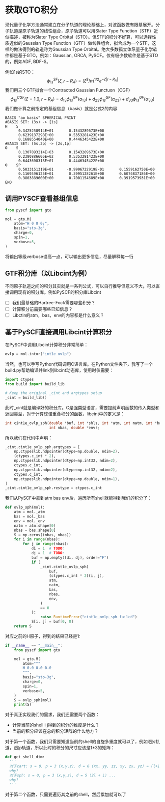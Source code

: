 # 获取GTO积分

现代量子化学方法通常建立在分子轨道的理论基础上，对波函数做有限基展开。分子轨道是原子轨道的线性组合，原子轨道可以用Slater Type Function（STF）近似描述，被称为Slater Type Orbital（STO）。但STF的积分不好算，可以选择性质近似的Gaussian Type Function（GTF）做线性组合，拟合成为一个STF，这样的做法得到的轨道称为Gaussian Type Orbital。绝大多数孤立体系量子化学软件都是基于GTO，例如：Gaussian, ORCA, PySCF。仅有极少数软件是基于STO的，例如ADF, BDF-S。

例如1s的STO：
$$
\phi_{1s}^{SF}(\zeta,r-R_A)=(\zeta^3/\pi)^{1/2}e^{-\zeta|r-R_A|}
$$
我们用三个GTF拟合一个Contracted Gaussian Functuon（CGF）
$$
\phi_{1s}^{CGF}(\zeta=1.0,r-R_A)=d_{13}\phi_{1s}^{GF}(\alpha_{13})+d_{23}\phi_{1s}^{GF}(\alpha_{23})+d_{33}\phi_{1s}^{GF}(\alpha_{33})
$$
我们做计算之前指定的基组信息（basis）就是公式2的内容

```
BASIS "ao basis" SPHERICAL PRINT
#BASIS SET: (3s) -> [1s]
H    S
      0.3425250914E+01       0.1543289673E+00
      0.6239137298E+00       0.5353281423E+00
      0.1688554040E+00       0.4446345422E+00
#BASIS SET: (6s,3p) -> [2s,1p]
O    S
      0.1307093214E+03       0.1543289673E+00
      0.2380886605E+02       0.5353281423E+00
      0.6443608313E+01       0.4446345422E+00
O    SP
      0.5033151319E+01      -0.9996722919E-01       0.1559162750E+00
      0.1169596125E+01       0.3995128261E+00       0.6076837186E+00
      0.3803889600E+00       0.7001154689E+00       0.3919573931E+00
END
```

## 调用PYSCF查看基组信息

```python
from pyscf import gto

mol = gto.M(
    atom="H 0 0 0;",
    basis="sto-3g",
    charge=0,
    spin=1,
    verbose=5,
)

```

将输出等级verbose设高一点，可以输出更多信息，尽量解释每一行

## GTF积分库（以Libcint为例）

不同原子轨道之间的积分其实就是一系列公式，可以自行推导但意义不大，可以直接调用现有的积分库。例如PySCF的积分库Libcint

- [ ] 我们最基础的Hartree-Fock需要哪些积分？
- [ ] 计算积分前需要哪些已知信息？
- [ ] Libctin的atm，bas，env的内容都是什么意义？

## 基于PySCF直接调用Libcint计算积分

在PySCF中调用Libcint计算积分非常简单：

```python
ovlp = mol.intor("int1e_ovlp")
```

当然，也可以手写Python代码调用C语言库。在Python文件夹下，我写了一个build.py帮助编译并link到libcint动态库，使用时仅需要：

```python
import ctypes
from build import build_lib

# Keep the original _cint and argtypes setup
_cint = build_lib()
```

此时_cint就是编译好的积分库。C是强类型语言，需要提前声明函数的传入类型和返回类型，对于计算球谐重叠积分的函数，libcint中的定义是：

```C
int cint1e_ovlp_sph(double *buf, int *shls, int *atm, int natm, int *bas,
                    int nbas, double *env);
```

所以我们在代码中声明：

```python
_cint.cint1e_ovlp_sph.argtypes = [
    np.ctypeslib.ndpointer(dtype=np.double, ndim=2),
    (ctypes.c_int * 2),
    np.ctypeslib.ndpointer(dtype=np.int32, ndim=2),
    ctypes.c_int,
    np.ctypeslib.ndpointer(dtype=np.int32, ndim=2),
    ctypes.c_int,
    np.ctypeslib.ndpointer(dtype=np.double, ndim=1),
]
_cint.cint1e_ovlp_sph.restype = ctypes.c_int
```

我们从PySCF中拿到atm bas env后，遍历所有shell就能得到我们的积分了：

```python
def ovlp_sph(mol):
    atm = mol._atm
    bas = mol._bas
    env = mol._env
    natm = atm.shape[0]
    nbas = bas.shape[0]
    S = np.zeros((nbas, nbas))
    for i in range(nbas):
        for j in range(nbas):
            di = 1  # TODO:
            dj = 1  # TODO:
            buf = np.empty((di, dj), order="F")
            if (
                _cint.cint1e_ovlp_sph(
                    buf,
                    (ctypes.c_int * 2)(i, j),
                    atm,
                    natm,
                    bas,
                    nbas,
                    env,
                )
                == 0
            ):
                raise RuntimeError("cint1e_ovlp_sph failed")
            S[i, j] = buf[0, 0]
    return S

```

对应之前的H原子，得到的结果已经是1:

```python
if __name__ == "__main__":
    from pyscf import gto

    mol = gto.M(
        atom="""
        H 0.0 0.0 0.0
        """,
        basis="sto-3g",
        charge=0,
        spin=1,
        verbose=5,
    )
    S = ovlp_sph(mol)
    print(S)
```

对于真正实现我们的需求，我们还需要两个函数：

- 计算当前的shell i j得到的积分的维度是什么？
- 当前的积分应该在总的积分矩阵的什么地方？

对于第一个函数，我们只需要知道当前的shell的自旋多重度就可以了，例如i是s轨道，j是p轨道，所以此时的积分的尺寸应该是1*3的矩阵：

```python
def get_shell_dim:
  '''
  对于cart: s = 0, p = 3 (x,y,z), d = 6 (xx, yy, zz, xy, zx, yz) = (l+1)(l+2)/2 
  why?
  对于sph: s = 0, p = 3 (x,y,z), d = 5 (2l + 1) ...
  why?
  '''
```

对于第二个函数，只需要遍历其之前的shell，然后累加就可以了
